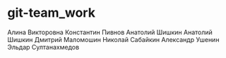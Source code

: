 # git-team_work
Алина Викторовна
Константин Пивнов
Анатолий Шишкин
Анатолий Шишкин
Дмитрий Маломошин
Николай Сабайкин
Александр Ушенин
Эльдар Султанахмедов